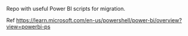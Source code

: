 Repo with useful Power BI scripts for migration.

Ref
https://learn.microsoft.com/en-us/powershell/power-bi/overview?view=powerbi-ps
